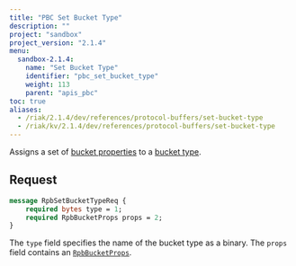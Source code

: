 ```yaml
---
title: "PBC Set Bucket Type"
description: ""
project: "sandbox"
project_version: "2.1.4"
menu:
  sandbox-2.1.4:
    name: "Set Bucket Type"
    identifier: "pbc_set_bucket_type"
    weight: 113
    parent: "apis_pbc"
toc: true
aliases:
  - /riak/2.1.4/dev/references/protocol-buffers/set-bucket-type
  - /riak/kv/2.1.4/dev/references/protocol-buffers/set-bucket-type
---
```


Assigns a set of [bucket properties](/riak/kv/2.1.4/developing/api/protocol-buffers/set-bucket-props) to a
[bucket type](/riak/kv/2.1.4/developing/usage/bucket-types).

## Request

```protobuf
message RpbSetBucketTypeReq {
    required bytes type = 1;
    required RpbBucketProps props = 2;
}
```

The `type` field specifies the name of the bucket type as a binary. The
`props` field contains an [`RpbBucketProps`](/riak/kv/2.1.4/developing/api/protocol-buffers/get-bucket-props).
